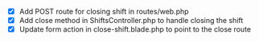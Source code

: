 - [x] Add POST route for closing shift in routes/web.php
- [x] Add close method in ShiftsController.php to handle closing the shift
- [x] Update form action in close-shift.blade.php to point to the close route
